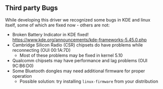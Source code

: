 ## Third party Bugs

While developing this driver we recognized some bugs in KDE and linux itself,
some of which are fixed now - others are not:

* Broken Battery Indicator in KDE
  fixed! https://www.kde.org/announcements/kde-frameworks-5.45.0.php
* Cambridge Silicon Radio (CSR) chipsets do have problems while reconnecting (OUI 00:1A:7D)
  * Most of these problems may be fixed in kernel 5.10
* Qualcomm chipsets may have performance and lag problems (OUI 9C:B6:D0)
* Some Bluetooth dongles may need additional firmware for proper operation
  * Possible solution: try installing `linux-firmware` from your distribution
